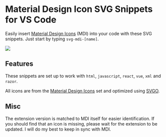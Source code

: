 # Material Design Icon SVG Snippets for VS Code

Easily insert <a href="https://materialdesignicons.com/">Material Design Icons</a> (MDI) into your code with these SVG snippets. Just start by typing `svg-mdi-[name]`.

<img src="https://raw.githubusercontent.com/r3volution11/vscode-materialdesignicons-svg/master/images/screenshot.gif" style="max-width: 100%; height: auto;">

## Features

These snippets are set up to work with `html`, `javascript`, `react`, `vue`, `xml` and `razor`.

All icons are from the [Material Design Icons](https://materialdesignicons.com) set and optimized using <a href="https://github.com/svg/svgo">SVGO</a>.

## Misc

The extension version is matched to MDI itself for easier identification. If you should find that an icon is missing, please wait for the extension to be updated. I will do my best to keep in sync with MDI.
